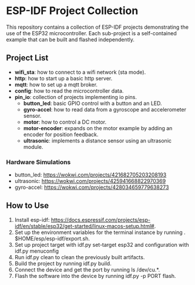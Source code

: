 # ESP-IDF Project Collection

This repository contains a collection of ESP-IDF projects demonstrating the use of the ESP32 microcontroller. 
Each sub-project is a self-contained example that can be built and flashed independently.

## Project List

* **wifi_sta**: how to connect to a wifi network (sta mode).
* **http**: how to start up a basic http server.
* **mqtt**: how to set up a mqtt broker.
* **config**: how to read the microcontroller data.
* **pin_io**: collection of projects implementing io pins.
    * **button_led**: basic GPIO control with a button and an LED.
    * **gyro-accel**: how to read data from a gyroscope and accelerometer sensor.
    * **motor**: how to control a DC motor.
    * **motor-encoder**: expands on the motor example by adding an encoder for position feedback.
    * **ultrasonic**: implements a distance sensor using an ultrasonic module.

### Hardware Simulations
- button_led: https://wokwi.com/projects/421682705203208193
- ultrasonic: https://wokwi.com/projects/425941668822970369
- gyro-accel: https://wokwi.com/projects/428034659779638273

## How to Use
1. Install esp-idf: https://docs.espressif.com/projects/esp-idf/en/stable/esp32/get-started/linux-macos-setup.html#.
2. Set up the environment variables for the terminal instance by running . $HOME/esp/esp-idf/export.sh.
3. Set up project target with idf.py set-target esp32 and configuration with idf.py menuconfig
4. Run idf.py clean to clean the previously built artifacts.
5. Build the project by running idf.py build.
6. Connect the device and get the port by running ls /dev/cu.*.
7. Flash the software into the device by running idf.py -p PORT flash.

